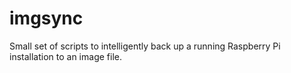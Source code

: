 # imgsync

Small set of scripts to intelligently back up a running Raspberry Pi installation to an image file.
